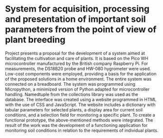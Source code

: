 # System for acquisition, processing and presentation of important soil parameters from the point of view of plant breeding

Project presents a proposal for the development of a system aimed at facilitating the cultivation and care of plants. It is based on the Pico WH microcontroller manufactured by the British company Raspberry Pi. For measurements, the DS18B20 probe and HW-080 hygrometer were used. Low-cost components were employed, providing a basis for the application of the proposed solutions in a home environment. The entire system was connected on a breadboard. The system was programmed using Micropython, a minimized version of Python adapted for microcontroller handling. Namedtuple from the collections library was used as the database. The interface was created using a website programmed in HTML with the use of CSS and JavaScript. The website includes a dictionary with tabular parameters for selected plants, a display area for current soil conditions, and a selection field for monitoring a specific plant. To create a functional prototype, the above-mentioned methods were integrated. The result of the work was the development of a functioning application for monitoring soil conditions in relation to the requirements of individual plants.
